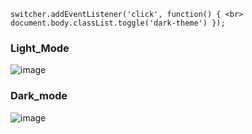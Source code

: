 

`
switcher.addEventListener('click', function() { <br>
    document.body.classList.toggle('dark-theme')
}); `


### Light_Mode
![image](https://user-images.githubusercontent.com/67835881/124374752-96af5480-dcbb-11eb-8a00-3034ea93537d.png)


### Dark_mode
![image](https://user-images.githubusercontent.com/67835881/124374824-ee4dc000-dcbb-11eb-877f-3132ffdf7266.png)
